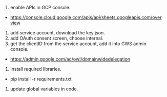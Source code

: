 1. enable APIs in GCP console.
  - https://console.cloud.google.com/apis/api/sheets.googleapis.com/overview
1. add service account, download the key json.
1. add OAuth consent screen, choose internal.
1. get the clientID from the service account, add it into GWS admin console.
  - https://admin.google.com/ac/owl/domainwidedelegation
1. Install required libraries.
  - pip install -r requirements.txt
1. update global variables in code.